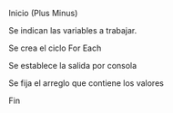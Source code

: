 Inicio (Plus Minus)

Se indican las variables a trabajar.

Se crea el ciclo For Each

Se establece la salida por consola

Se fija el arreglo que contiene los valores

Fin
